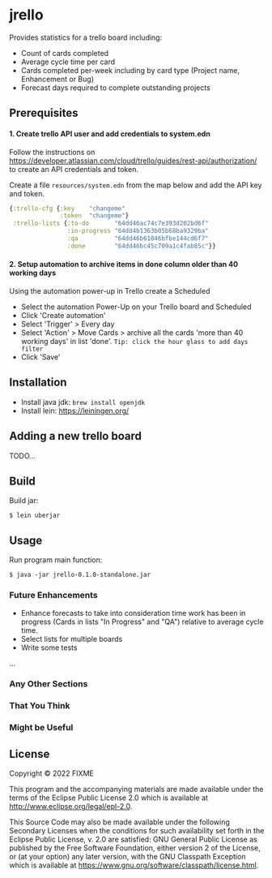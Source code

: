 # jrello

Provides statistics for a trello board including:
* Count of cards completed
* Average cycle time per card
* Cards completed per-week including by card type (Project name, Enhancement or Bug)
* Forecast days required to complete outstanding projects

## Prerequisites

#### 1. Create trello API user and add credentials to system.edn 

Follow the instructions on https://developer.atlassian.com/cloud/trello/guides/rest-api/authorization/ to create an API credentials and token.

Create a file `resources/system.edn` from the map below and add the API key and token.

```clojure
{:trello-cfg {:key    "changeme"
              :token  "changeme"}
 :trello-lists {:to-do       "64dd46ac74c7e393d202bd6f"
                :in-progress "64dd4b1363b05b68ba9329ba"
                :qa          "64dd46b61846bfbe144cd6f7"
                :done        "64dd46bc45c709a1c4fab85c"}}
```

#### 2. Setup automation to archive items in done column older than 40 working days

Using the automation power-up in Trello create a Scheduled 
* Select the automation Power-Up on your Trello board and Scheduled
* Click 'Create automation'
* Select 'Trigger' > Every day
* Select 'Action' > Move Cards > archive all the cards 'more than 40 working days' in list 'done'. `Tip: click the hour glass to add days filter`
* Click 'Save'

## Installation

* Install java jdk: `brew install openjdk`
* Install lein: https://leiningen.org/

## Adding a new trello board

TODO...

## Build

Build jar:

    $ lein uberjar

## Usage

Run program main function:

    $ java -jar jrello-0.1.0-standalone.jar

### Future Enhancements

* Enhance forecasts to take into consideration time work has been in progress (Cards in lists "In Progress" and "QA") relative to average cycle time.
* Select lists for multiple boards
* Write some tests

...

### Any Other Sections
### That You Think
### Might be Useful

## License

Copyright © 2022 FIXME

This program and the accompanying materials are made available under the
terms of the Eclipse Public License 2.0 which is available at
http://www.eclipse.org/legal/epl-2.0.

This Source Code may also be made available under the following Secondary
Licenses when the conditions for such availability set forth in the Eclipse
Public License, v. 2.0 are satisfied: GNU General Public License as published by
the Free Software Foundation, either version 2 of the License, or (at your
option) any later version, with the GNU Classpath Exception which is available
at https://www.gnu.org/software/classpath/license.html.

